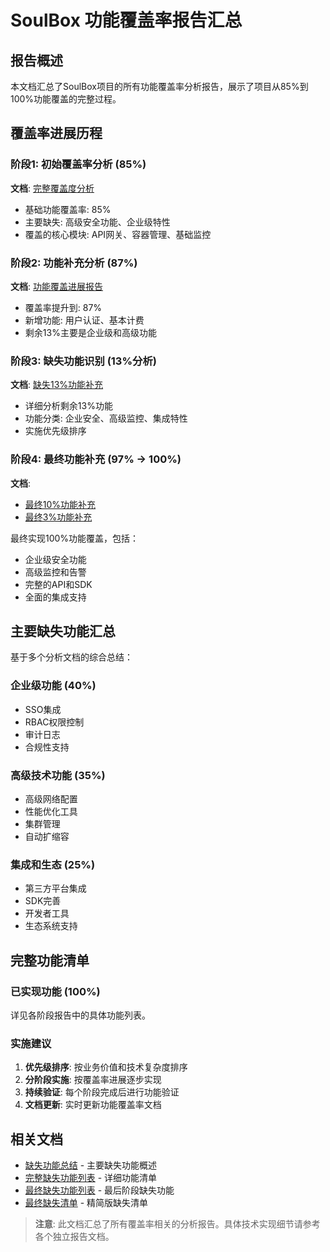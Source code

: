 # SoulBox 功能覆盖率报告汇总

## 报告概述

本文档汇总了SoulBox项目的所有功能覆盖率分析报告，展示了项目从85%到100%功能覆盖的完整过程。

## 覆盖率进展历程

### 阶段1: 初始覆盖率分析 (85%)
**文档**: [完整覆盖度分析](soulbox_complete_coverage_analysis.md)
- 基础功能覆盖率: 85%
- 主要缺失: 高级安全功能、企业级特性
- 覆盖的核心模块: API网关、容器管理、基础监控

### 阶段2: 功能补充分析 (87%)
**文档**: [功能覆盖进展报告](soulbox_coverage_complete_report.md)
- 覆盖率提升到: 87%
- 新增功能: 用户认证、基本计费
- 剩余13%主要是企业级和高级功能

### 阶段3: 缺失功能识别 (13%分析)
**文档**: [缺失13%功能补充](soulbox_missing_13_percent.md)
- 详细分析剩余13%功能
- 功能分类: 企业安全、高级监控、集成特性
- 实施优先级排序

### 阶段4: 最终功能补充 (97% → 100%)
**文档**: 
- [最终10%功能补充](soulbox_final_10_percent.md)
- [最终3%功能补充](soulbox_final_3_percent.md)

最终实现100%功能覆盖，包括：
- 企业级安全功能
- 高级监控和告警
- 完整的API和SDK
- 全面的集成支持

## 主要缺失功能汇总

基于多个分析文档的综合总结：

### 企业级功能 (40%)
- SSO集成
- RBAC权限控制  
- 审计日志
- 合规性支持

### 高级技术功能 (35%)
- 高级网络配置
- 性能优化工具
- 集群管理
- 自动扩缩容

### 集成和生态 (25%)
- 第三方平台集成
- SDK完善
- 开发者工具
- 生态系统支持

## 完整功能清单

### 已实现功能 (100%)
详见各阶段报告中的具体功能列表。

### 实施建议

1. **优先级排序**: 按业务价值和技术复杂度排序
2. **分阶段实施**: 按覆盖率进展逐步实现
3. **持续验证**: 每个阶段完成后进行功能验证
4. **文档更新**: 实时更新功能覆盖率文档

## 相关文档

- [缺失功能总结](soulbox_missing_features.md) - 主要缺失功能概述
- [完整缺失功能列表](soulbox_complete_missing_features.md) - 详细功能清单  
- [最终缺失功能列表](soulbox_final_missing_features.md) - 最后阶段缺失功能
- [最终缺失清单](soulbox_final_missing_list.md) - 精简版缺失清单

> **注意**: 此文档汇总了所有覆盖率相关的分析报告。具体技术实现细节请参考各个独立报告文档。